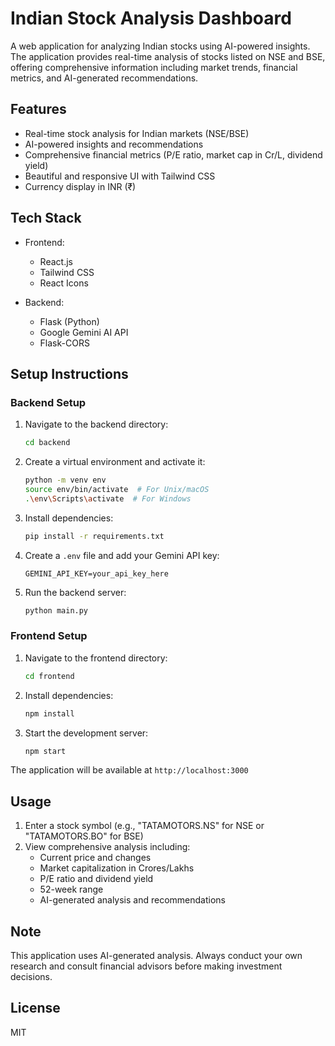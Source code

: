 # Indian Stock Analysis Dashboard

A web application for analyzing Indian stocks using AI-powered insights. The application provides real-time analysis of stocks listed on NSE and BSE, offering comprehensive information including market trends, financial metrics, and AI-generated recommendations.

## Features

- Real-time stock analysis for Indian markets (NSE/BSE)
- AI-powered insights and recommendations
- Comprehensive financial metrics (P/E ratio, market cap in Cr/L, dividend yield)
- Beautiful and responsive UI with Tailwind CSS
- Currency display in INR (₹)

## Tech Stack

- Frontend:
  - React.js
  - Tailwind CSS
  - React Icons

- Backend:
  - Flask (Python)
  - Google Gemini AI API
  - Flask-CORS

## Setup Instructions

### Backend Setup

1. Navigate to the backend directory:
   ```bash
   cd backend
   ```

2. Create a virtual environment and activate it:
   ```bash
   python -m venv env
   source env/bin/activate  # For Unix/macOS
   .\env\Scripts\activate  # For Windows
   ```

3. Install dependencies:
   ```bash
   pip install -r requirements.txt
   ```

4. Create a `.env` file and add your Gemini API key:
   ```
   GEMINI_API_KEY=your_api_key_here
   ```

5. Run the backend server:
   ```bash
   python main.py
   ```

### Frontend Setup

1. Navigate to the frontend directory:
   ```bash
   cd frontend
   ```

2. Install dependencies:
   ```bash
   npm install
   ```

3. Start the development server:
   ```bash
   npm start
   ```

The application will be available at `http://localhost:3000`

## Usage

1. Enter a stock symbol (e.g., "TATAMOTORS.NS" for NSE or "TATAMOTORS.BO" for BSE)
2. View comprehensive analysis including:
   - Current price and changes
   - Market capitalization in Crores/Lakhs
   - P/E ratio and dividend yield
   - 52-week range
   - AI-generated analysis and recommendations

## Note

This application uses AI-generated analysis. Always conduct your own research and consult financial advisors before making investment decisions.

## License

MIT